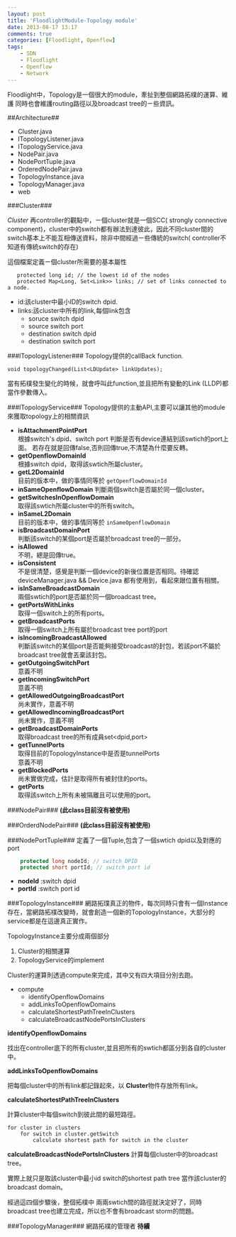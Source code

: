 ```yaml
---
layout: post
title: 'FloodlightModule-Topology module'
date: 2013-08-17 13:17
comments: true
categories: [Floodlight, Openflow]
tags:
	- SDN
	- Floodlight
	- Openflow
	- Network
---
```

Floodlight中，Topology是一個很大的module，牽扯到整個網路拓樸的運算、維護
同時也會維護routing路徑以及broadcast tree的ㄧ些資訊。


##Architecture##

- Cluster.java
- ITopologyListener.java
- ITopologyService.java
- NodePair.java
- NodePortTuple.java
- OrderedNodePair.java
- TopologyInstance.java
- TopologyManager.java
- web

<!--more-->

###Cluster###

*Cluster*
再controller的觀點中，ㄧ個cluster就是一個SCC( strongly connective component)，cluster中的switch都有辦法到達彼此，因此不同cluster間的switch基本上不能互相傳送資料，除非中間經過ㄧ些傳統的switch( controller不知道有傳統switch的存在)

這個檔案定義ㄧ個cluster所需要的基本屬性
```
   protected long id; // the lowest id of the nodes
   protected Map<Long, Set<Link>> links; // set of links connected to a node.
```
- id:該cluster中最小ID的switch dpid.
- links:該cluster中所有的link,每個link包含
	- soruce switch dpid
  - source switch port
  - destination switch dpid
  - destination switch port

###ITopologyListener###
Topology提供的callBack function.

```
void topologyChanged(List<LDUpdate> linkUpdates);
```
當有拓樸發生變化的時候，就會呼叫此function,並且把所有變動的Link (LLDP)都當作參數傳入。

###ITopologyService###
Topology提供的主動API,主要可以讓其他的module來獲取topology上的相關資訊

- **isAttachmentPointPort**  
  根據switch's dpid、switch port 判斷是否有device連結到該swtich的port上面。
  若存在就是回傳false,否則回傳true,不清楚為什麼要反轉。
- **getOpenflowDomainId**  
	根據switch dpid，取得該swtich所屬cluster。
- **getL2DomainId**  
  目前的版本中，做的事情同等於 `getOpenflowDomainId`
- **inSameOpenflowDomain** 
  判斷兩個switch是否屬於同一個cluster。
- **getSwitchesInOpenflowDomain**  
  取得該swtich所屬cluster中的所有switch。
- **inSameL2Domain**  
  目前的版本中，做的事情同等於 `inSameOpenflowDomain`
- **isBroadcastDomainPort**  
  判斷該switch的某個port是否屬於broadcast tree的一部分。
- **isAllowed**  
  不明，總是回傳true。
- **isConsistent**  
  不是很清楚，感覺是判斷一個device的新後位置是否相同。待確認  
  deviceManager.java && Device.java 都有使用到，看起來跟位置有相關。
- **isInSameBroadcastDomain**  
  兩個swtich的port是否屬於同一個broadcast tree。
- **getPortsWithLinks**  
  取得一個switch上的所有ports。
- **getBroadcastPorts**  
  取得一個switch上所有屬於broadcast tree port的port
- **isIncomingBroadcastAllowed**  
  判斷該switch的某個port是否能夠接受broadcast的封包，若該port不屬於broadcast tree就會丟棄該封包。
- **getOutgoingSwitchPort**  
	意義不明
- **getIncomingSwitchPort**  
	意義不明
- **getAllowedOutgoingBroadcastPort**  
	尚未實作，意義不明
- **getAllowedIncomingBroadcastPort**  
	尚未實作，意義不明
- **getBroadcastDomainPorts**  
  取得broadcast tree的所有成員set<dpid,port>
- **getTunnelPorts**   
	取得目前的TopologyInstance中是否是tunnelPorts  
  意義不明
- **getBlockedPorts**   
	尚未實做完成，估計是取得所有被封住的ports。
- **getPorts**    
  取得該switch上所有未被隔離且可以使用的port。

###NodePair###
**(此class目前沒有被使用)**

###OrderdNodePair###
**(此class目前沒有被使用)**


###NodePortTuple###
定義了一個Tuple,包含了一個swtich dpid以及對應的port

``` java
    protected long nodeId; // switch DPID
    protected short portId; // switch port id
```

- **nodeId** :switch dpid
- **portId** :switch port id

###TopologyInstance###
網路拓璞真正的物件，每次同時只會有一個Instance存在，當網路拓樸改變時，就會創造一個新的TopologyInstance，大部分的service都是在這邊真正實作。

TopologyInstance主要分成兩個部分

1. Cluster的相關運算
2. TopologyService的implement

Cluster的運算則透過compute來完成，其中又有四大項目分別去跑。
- compute
	- identifyOpenflowDomains
	- addLinksToOpenflowDomains
	- calculateShortestPathTreeInClusters
	- calculateBroadcastNodePortsInClusters  

**identifyOpenflowDomains**

找出在controller底下的所有cluster,並且把所有的swtich都區分到各自的cluster中。

**addLinksToOpenflowDomains**

把每個cluster中的所有link都記錄起來，以 **Cluster**物件存放所有link。

**calculateShortestPathTreeInClusters**

計算cluster中每個switch到彼此間的最短路徑。

```
for cluster in clusters
	for switch in cluster.getSwitch
  		calculate shortest path for switch in the cluster
```

**calculateBroadcastNodePortsInClusters**
計算每個cluster中的broadcast tree。

實際上就只是取該cluster中最小id switch的shortest path tree 當作該cluster的broadcast domain。


經過這四個步驟後，整個拓樸中 兩兩swtich間的路徑就決定好了，同時broadcast tree也建立完成，所以也不會有broadcast storm的問題。


###TopologyManager###
網路拓樸的管理者
**待續**
